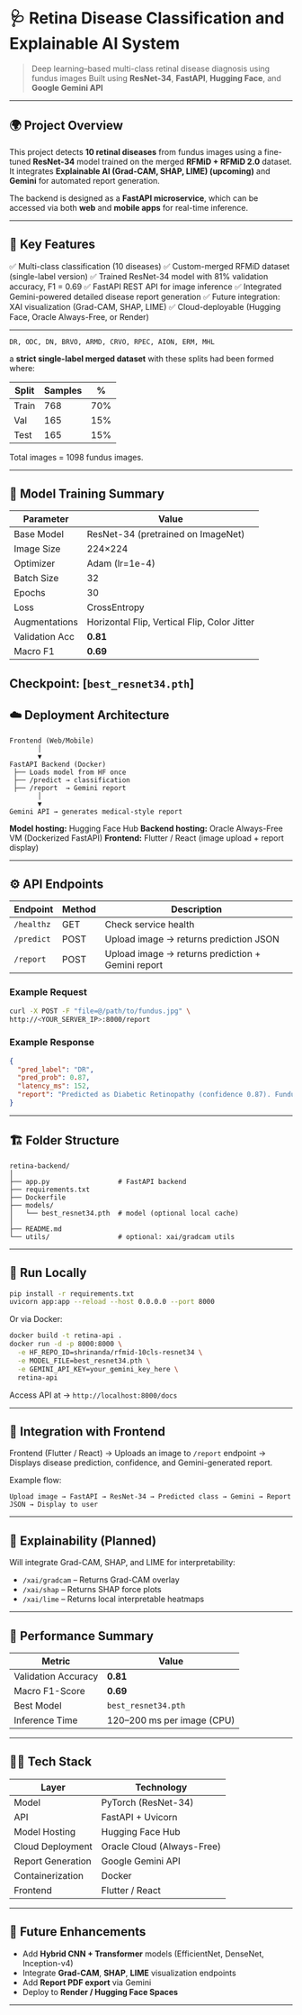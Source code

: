 # 🩺 Retina Disease Classification and Explainable AI System

> Deep learning–based multi-class retinal disease diagnosis using fundus images
> Built using **ResNet-34**, **FastAPI**, **Hugging Face**, and **Google Gemini API**

---

## 🌍 Project Overview

This project detects **10 retinal diseases** from fundus images using a fine-tuned **ResNet-34** model trained on the merged **RFMiD + RFMiD 2.0** dataset.
It integrates **Explainable AI (Grad-CAM, SHAP, LIME) (upcoming)** and **Gemini** for automated report generation.

The backend is designed as a **FastAPI microservice**, which can be accessed via both **web** and **mobile apps** for real-time inference.

---

## 🧠 Key Features

✅ Multi-class classification (10 diseases)
✅ Custom-merged RFMiD dataset (single-label version)
✅ Trained ResNet-34 model with 81% validation accuracy, F1 = 0.69
✅ FastAPI REST API for image inference
✅ Integrated Gemini-powered detailed disease report generation
✅ Future integration: XAI visualization (Grad-CAM, SHAP, LIME)
✅ Cloud-deployable (Hugging Face, Oracle Always-Free, or Render)

---


```
DR, ODC, DN, BRVO, ARMD, CRVO, RPEC, AION, ERM, MHL
```

a **strict single-label merged dataset** with these splits had been formed where:

| Split | Samples | %   |
| ----- | ------- | --- |
| Train | 768     | 70% |
| Val   | 165     | 15% |
| Test  | 165     | 15% |

Total images = 1098 fundus images.

---

## 🧩 Model Training Summary

| Parameter      | Value                                        |
| -------------- | -------------------------------------------- |
| Base Model     | ResNet-34 (pretrained on ImageNet)           |
| Image Size     | 224×224                                      |
| Optimizer      | Adam (lr=1e-4)                               |
| Batch Size     | 32                                           |
| Epochs         | 30                                           |
| Loss           | CrossEntropy                                 |
| Augmentations  | Horizontal Flip, Vertical Flip, Color Jitter |
| Validation Acc | **0.81**                                     |
| Macro F1       | **0.69**                                     |

**Checkpoint:** [`best_resnet34.pth`]
---

## ☁️ Deployment Architecture

```
Frontend (Web/Mobile)
       │
       ▼
FastAPI Backend (Docker)
 ├── Loads model from HF once
 ├── /predict → classification
 ├── /report  → Gemini report
       │
       ▼
Gemini API → generates medical-style report
```

**Model hosting:** Hugging Face Hub
**Backend hosting:** Oracle Always-Free VM (Dockerized FastAPI)
**Frontend:** Flutter / React (image upload + report display)

---

## ⚙️ API Endpoints

| Endpoint   | Method | Description                                       |
| ---------- | ------ | ------------------------------------------------- |
| `/healthz` | GET    | Check service health                              |
| `/predict` | POST   | Upload image → returns prediction JSON            |
| `/report`  | POST   | Upload image → returns prediction + Gemini report |

### Example Request

```bash
curl -X POST -F "file=@/path/to/fundus.jpg" \
http://<YOUR_SERVER_IP>:8000/report
```

### Example Response

```json
{
  "pred_label": "DR",
  "pred_prob": 0.87,
  "latency_ms": 152,
  "report": "Predicted as Diabetic Retinopathy (confidence 0.87). Fundus shows microaneurysms..."
}
```

---

## 🏗️ Folder Structure

```
retina-backend/
│
├── app.py                 # FastAPI backend
├── requirements.txt
├── Dockerfile
├── models/
│   └── best_resnet34.pth  # model (optional local cache)
│
├── README.md
└── utils/                 # optional: xai/gradcam utils
```

---

## 🚀 Run Locally

```bash
pip install -r requirements.txt
uvicorn app:app --reload --host 0.0.0.0 --port 8000
```

Or via Docker:

```bash
docker build -t retina-api .
docker run -d -p 8000:8000 \
  -e HF_REPO_ID=shrinanda/rfmid-10cls-resnet34 \
  -e MODEL_FILE=best_resnet34.pth \
  -e GEMINI_API_KEY=your_gemini_key_here \
  retina-api
```

Access API at → `http://localhost:8000/docs`

---

## 🧩 Integration with Frontend

Frontend (Flutter / React) →
Uploads an image to `/report` endpoint →
Displays disease prediction, confidence, and Gemini-generated report.

Example flow:

```text
Upload image → FastAPI → ResNet-34 → Predicted class → Gemini → Report JSON → Display to user
```

---

## 🧠 Explainability (Planned)

Will integrate Grad-CAM, SHAP, and LIME for interpretability:

* `/xai/gradcam` – Returns Grad-CAM overlay
* `/xai/shap` – Returns SHAP force plots
* `/xai/lime` – Returns local interpretable heatmaps

---

## 🧮 Performance Summary

| Metric              | Value                      |
| ------------------- | -------------------------- |
| Validation Accuracy | **0.81**                   |
| Macro F1-Score      | **0.69**                   |
| Best Model          | `best_resnet34.pth`        |
| Inference Time      | 120–200 ms per image (CPU) |

---

## 🧑‍💻 Tech Stack

| Layer             | Technology                 |
| ----------------- | -------------------------- |
| Model             | PyTorch (ResNet-34)        |
| API               | FastAPI + Uvicorn          |
| Model Hosting     | Hugging Face Hub           |
| Cloud Deployment  | Oracle Cloud (Always-Free) |
| Report Generation | Google Gemini API          |
| Containerization  | Docker                     |
| Frontend          | Flutter / React            |

---

## 🔮 Future Enhancements

* Add **Hybrid CNN + Transformer** models (EfficientNet, DenseNet, Inception-v4)
* Integrate **Grad-CAM**, **SHAP**, **LIME** visualization endpoints
* Add **Report PDF export** via Gemini
* Deploy to **Render / Hugging Face Spaces**

---


